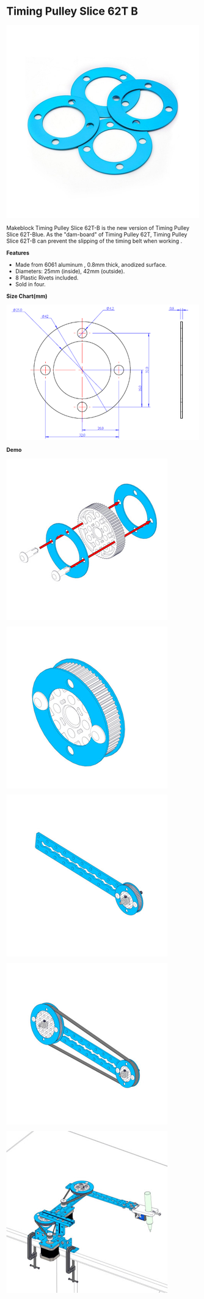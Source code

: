 # Timing Pulley Slice 62T B

![](../../../../.gitbook/assets/0%20%2891%29.jpeg)

Makeblock Timing Pulley Slice 62T-B is the new version of Timing Pulley Slice 62T-Blue. As the "dam-board" of Timing Pulley 62T, Timing Pulley Slice 62T-B can prevent the slipping of the timing belt when working .

**Features**

* Made from 6061 aluminum , 0.8mm thick, anodized surface.
* Diameters: 25mm \(inside\), 42mm \(outside\).
* 8 Plastic Rivets included.
* Sold in four.

**Size Chart\(mm\)**

![](../../../../.gitbook/assets/1%20%2831%29.png)

**Demo**

![](../../../../.gitbook/assets/2%20%283%29.jpeg)

![](../../../../.gitbook/assets/3%20%2815%29.jpeg)

![](../../../../.gitbook/assets/4%20%2815%29.jpeg)

![](../../../../.gitbook/assets/5%20%2816%29.jpeg)

![](../../../../.gitbook/assets/6%20%284%29.jpeg)

